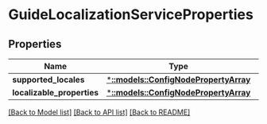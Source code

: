 # GuideLocalizationServiceProperties

## Properties
Name | Type | Description | Notes
------------ | ------------- | ------------- | -------------
**supported_locales** | [***::models::ConfigNodePropertyArray**](configNodePropertyArray.md) |  | [optional] 
**localizable_properties** | [***::models::ConfigNodePropertyArray**](configNodePropertyArray.md) |  | [optional] 

[[Back to Model list]](../README.md#documentation-for-models) [[Back to API list]](../README.md#documentation-for-api-endpoints) [[Back to README]](../README.md)



